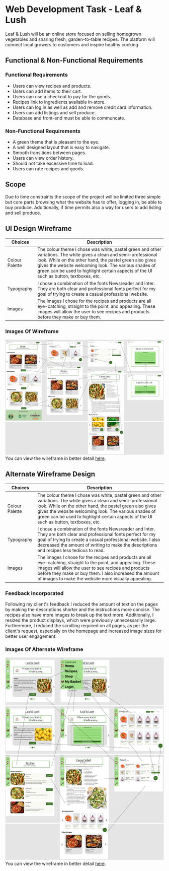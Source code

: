 # Web Development Task - Leaf & Lush
Leaf & Lush will be an online store focused on selling homegrown vegetables and sharing fresh, garden-to-table recipes. The platform will connect local growers to customers and inspire healthy cooking.
## Functional & Non-Functional Requirements
### Functional Requirements
- Users can view recipes and products.
- Users can add items to their cart.
- Users can use a checkout to pay for the goods.
- Recipes link to ingredients available in-store.
- Users can log in as well as add and remove credit card information.
- Users can add listings and sell produce.
- Database and front-end must be able to communcate.
### Non-Functional Requirements
- A green theme that is pleasant to the eye.
- A well designed layout that is easy to navigate.
- Smooth transitions between pages.
- Users can view order history.
- Should not take excessive time to load.
- Users can rate recipes and goods. 
## Scope
Due to time constraints the scope of the project will be limited three simple but core parts browsing what the website has to offer, logging in, be able to buy produce. Additionally, if time permits also a way for users to add listing and sell produce.
## UI Design Wireframe
| Choices | Description |
| ----------- | ----------- |
| Colour Palette | The colour theme I chose was white, pastel green and other variations. The white gives a clean and semi-professional look. While on the other hand, the pastel green also gives gives the website welcoming look. The various shades of green can be used to highlight certain aspects of the UI such as button, textboxes, etc. |
| Typography | I chose a combination of the fonts Newsreader and Inter. They are both clear and professional fonts perfect for my goal of trying to create a casual professional website. |
| Images | The images I chose for the recipes and products are all eye-catching, straight to the point, and appealing. These images will allow the user to see recipes and products before they make or buy them. |
### Images Of Wireframe
![](Assets/UIDesignWireframe1.png)
![](Assets/UIDesignWireframe2.png)
![](Assets/UIDesignWireframe3.png)
You can view the wireframe in better detail [here](https://www.figma.com/design/GM4gpWhBxVio2TyjBGHUlF/Leaf---Lush---2025-Computer-Technology-Assessment-3---Yi-Ping?node-id=1669-162202&t=JQH6FRsWkqxtmnar-1).
## Alternate Wireframe Design
| Choices | Description |
| ----------- | ----------- |
| Colour Palette | The colour theme I chose was white, pastel green and other variations. The white gives a clean and semi-professional look. While on the other hand, the pastel green also gives gives the website welcoming look. The various shades of green can be used to highlight certain aspects of the UI such as button, textboxes, etc. |
| Typography | I chose a combination of the fonts Newsreader and Inter. They are both clear and professional fonts perfect for my goal of trying to create a casual professional website. I also decreased the amount of writing to make the descriptions and recipes less tedious to read. |
| Images | The images I chose for the recipes and products are all eye-catching, straight to the point, and appealing. These images will allow the user to see recipes and products before they make or buy them. I also increased the amount of images to make the website more visually appealing. |
### Feedback Incorporated
Following my client's feedback I reduced the amount of text on the pages by making the descriptions shorter and the instructions more concise. The recipes also have more images to break up the text more. Additionally, I resized the product displays, which were previously unnecessarily large. Furthermore, I reduced the scrolling required on all pages, as per the client's request, especially on the homepage and increased image sizes for better user engagement. 
### Images Of Alternate Wireframe
![](Assets/UIAlternateDesignWireframe1.png)
![](Assets/UIAlternateDesignWireframe2.png)
![](Assets/UIAlternateDesignWireframe3.png)
![](Assets/UIAlternateDesignWireframe4.png)
You can view the wireframe in better detail [here](https://www.figma.com/design/GM4gpWhBxVio2TyjBGHUlF/Leaf---Lush---2025-Computer-Technology-Assessment-3---Yi-Ping?node-id=1669-162202&t=JQH6FRsWkqxtmnar-1).